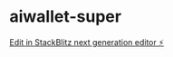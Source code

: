 # aiwallet-super

[Edit in StackBlitz next generation editor ⚡️](https://stackblitz.com/~/github.com/lovingawz/aiwallet-super)